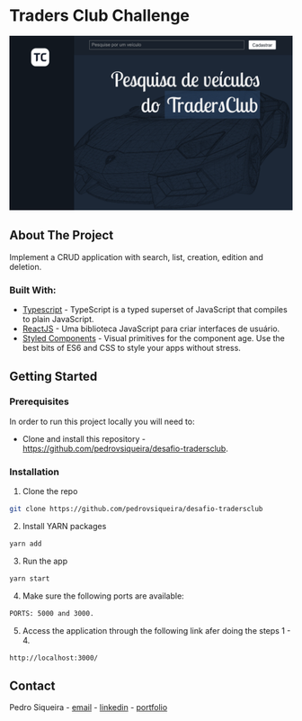 # Traders Club Challenge

![Traders Club Challenge](/public/tc.png)

## About The Project

Implement a CRUD application with search, list, creation, edition and deletion.

### Built With:

- [Typescript](https://www.typescriptlang.org/) - TypeScript is a typed superset of JavaScript that compiles to plain JavaScript.
- [ReactJS](https://pt-br.reactjs.org/) - Uma biblioteca JavaScript para criar interfaces de usuário.
- [Styled Components](https://styled-components.com/) - Visual primitives for the component age. Use the best bits of ES6 and CSS to style your apps without stress.

<!-- GETTING STARTED -->

## Getting Started

<!-- PLACEHOLDER FOR PROJECT OVERVIEW -->

### Prerequisites

In order to run this project locally you will need to:

- Clone and install this repository - https://github.com/pedrovsiqueira/desafio-tradersclub.

### Installation

1. Clone the repo

```sh
git clone https://github.com/pedrovsiqueira/desafio-tradersclub
```

2. Install YARN packages

```sh
yarn add
```

3. Run the app

```sh
yarn start
```

4. Make sure the following ports are available:

```sh
PORTS: 5000 and 3000.
```

5. Access the application through the following link afer doing the steps 1 - 4.

```sh
http://localhost:3000/
```

<!-- CONTACT -->

## Contact

Pedro Siqueira - [email](mailto:pedro.v.siqueira@gmail.com) - [linkedin](https://www.linkedin.com/in/pedrovsiqueira/) - [portfolio](http://pedrosiqueira.com.br/)
